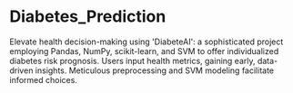 # Diabetes_Prediction
Elevate health decision-making using 'DiabeteAI': a sophisticated project employing Pandas, NumPy,
scikit-learn, and SVM to offer individualized diabetes risk prognosis. Users input health metrics, 
gaining early, data-driven insights. Meticulous preprocessing and SVM modeling facilitate informed choices.
